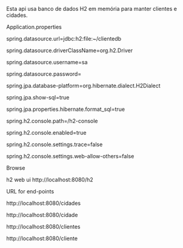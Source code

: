 Esta api usa banco de dados H2 em memória para manter clientes e cidades.

Application.properties

spring.datasource.url=jdbc:h2:file:~/clientedb

spring.datasource.driverClassName=org.h2.Driver

spring.datasource.username=sa

spring.datasource.password=

spring.jpa.database-platform=org.hibernate.dialect.H2Dialect

spring.jpa.show-sql=true

spring.jpa.properties.hibernate.format_sql=true

spring.h2.console.path=/h2-console

spring.h2.console.enabled=true

spring.h2.console.settings.trace=false

spring.h2.console.settings.web-allow-others=false


Browse

h2 web ui http://localhost:8080/h2

URL for end-points

http://localhost:8080/cidades

http://localhost:8080/cidade

http://localhost:8080/clientes

http://localhost:8080/cliente
